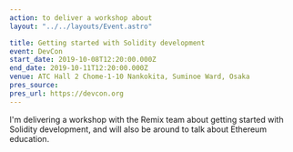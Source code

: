 ```yaml
---
action: to deliver a workshop about
layout: "../../layouts/Event.astro"

title: Getting started with Solidity development
event: DevCon
start_date: 2019-10-08T12:20:00.000Z
end_date: 2019-10-11T12:20:00.000Z
venue: ATC Hall 2 Chome-1-10 Nankokita, Suminoe Ward, Osaka
pres_source:
pres_url: https://devcon.org
---
```


I'm delivering a workshop with the Remix team about getting started with Solidity development, and will also be around to talk about Ethereum education.
